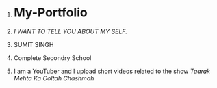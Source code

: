 1. # My-Portfolio
 
2. *I WANT TO TELL YOU ABOUT MY SELF.*

3. <NAME> SUMIT SINGH

4. <Education> Complete Secondry School
 
5. <Skill> I am a YouTuber and I upload short videos related to the show *Taarak Mehta Ka Ooltah Chashmah*
